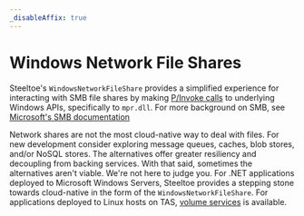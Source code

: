 ```yaml
---
_disableAffix: true
---
```


# Windows Network File Shares

Steeltoe's `WindowsNetworkFileShare` provides a simplified experience for interacting with SMB file shares by making [P/Invoke calls](https://docs.microsoft.com/cpp/dotnet/how-to-call-native-dlls-from-managed-code-using-pinvoke) to underlying Windows APIs, specifically to `mpr.dll`. For more background on SMB, see [Microsoft's SMB documentation](https://docs.microsoft.com/windows/desktop/fileio/microsoft-smb-protocol-and-cifs-protocol-overview)

Network shares are not the most cloud-native way to deal with files. For new development consider exploring message queues, caches, blob stores, and/or NoSQL stores. The alternatives offer greater resiliency and decoupling from backing services. With that said, sometimes the alternatives aren't viable. We're not here to judge you. For .NET applications deployed to Microsoft Windows Servers, Steeltoe provides a stepping stone towards cloud-native in the form of the `WindowsNetworkFileShare`. For applications deployed to Linux hosts on TAS, [volume services](https://docs.pivotal.io/pivotalcf/opsguide/enable-vol-services.html) is available.

